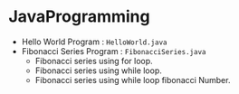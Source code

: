 # JavaProgramming
* Hello World Program : `HelloWorld.java`
* Fibonacci Series Program : `FibonacciSeries.java`
    * Fibonacci series using for loop.
    * Fibonacci series using while loop.
    * Fibonacci series using while loop fibonacci Number.